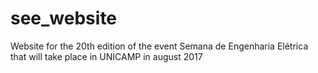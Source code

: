 # see_website
Website for the 20th edition of the event Semana de Engenharia Elétrica that will take place in UNICAMP in august 2017
